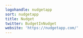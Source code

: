 ```yaml
---
logohandle: nudgetapp
sort: nudgetapp
title: Nudget
twitter: BudgetInNudget
website: 'https://nudgetapp.com/'
---
```

